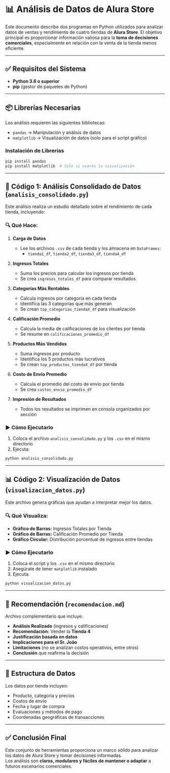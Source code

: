 
# 📊 Análisis de Datos de Alura Store

Este documento describe dos programas en Python utilizados para analizar datos de ventas y rendimiento de cuatro tiendas de **Alura Store**. El objetivo principal es proporcionar información valiosa para la **toma de decisiones comerciales**, especialmente en relación con la venta de la tienda menos eficiente.

---

## ✅ Requisitos del Sistema

- **Python 3.6 o superior**
- **pip** (gestor de paquetes de Python)

---

## 📦 Librerías Necesarias

Los análisis requieren las siguientes bibliotecas:

- `pandas` → Manipulación y análisis de datos  
- `matplotlib` → Visualización de datos (solo para el script gráfico)

### Instalación de Librerías

```bash
pip install pandas
pip install matplotlib  # Solo si usarás la visualización
```

---

## 📁 Código 1: Análisis Consolidado de Datos (`analisis_consolidado.py`)

Este análisis realiza un estudio detallado sobre el rendimiento de cada tienda, incluyendo:

### 🔍 Qué Hace:

1. **Carga de Datos**
   - Lee los archivos `.csv` de cada tienda y los almacena en `DataFrames`:
     - `tienda1_df`, `tienda2_df`, `tienda3_df`, `tienda4_df`

2. **Ingresos Totales**
   - Suma los precios para calcular los ingresos por tienda
   - Se crea `ingresos_totales_df` para comparar resultados

3. **Categorías Más Rentables**
   - Calcula ingresos por categoría en cada tienda
   - Identifica las 3 categorías que más generan
   - Se crean `top_categorias_tiendaX_df` para visualización

4. **Calificación Promedio**
   - Calcula la media de calificaciones de los clientes por tienda
   - Se resume en `calificaciones_promedio_df`

5. **Productos Más Vendidos**
   - Suma ingresos por producto
   - Identifica los 5 productos más lucrativos
   - Se crean `top_productos_tiendaX_df` por tienda

6. **Costo de Envío Promedio**
   - Calcula el promedio del costo de envío por tienda
   - Se crea `costos_envio_promedio_df`

7. **Impresión de Resultados**
   - Todos los resultados se imprimen en consola organizados por sección

### ▶️ Cómo Ejecutarlo

1. Coloca el archivo `analisis_consolidado.py` y los `.csv` en el mismo directorio  
2. Ejecuta:

```bash
python analisis_consolidado.py
```

---

## 📊 Código 2: Visualización de Datos (`visualizacion_datos.py`)

Este archivo genera gráficas que ayudan a interpretar mejor los datos.

### 🔍 Qué Visualiza:

- **Gráfico de Barras:** Ingresos Totales por Tienda
- **Gráfico de Barras:** Calificación Promedio por Tienda
- **Gráfico Circular:** Distribución porcentual de ingresos entre tiendas

### ▶️ Cómo Ejecutarlo

1. Coloca el script y los `.csv` en el mismo directorio  
2. Asegúrate de tener `matplotlib` instalado  
3. Ejecuta:

```bash
python visualizacion_datos.py
```

---

## 📄 Recomendación (`recomendacion.md`)

Archivo complementario que incluye:

- **Análisis Realizado** (ingresos y calificaciones)
- **Recomendación:** Vender la **Tienda 4**
- **Justificación basada en datos**
- **Implicaciones para el Sr. João**
- **Limitaciones** (no se analizan costos operativos, entre otros)
- **Conclusión** que reafirma la decisión

---

## 📂 Estructura de Datos

Los datos por tienda incluyen:

- Producto, categoría y precios
- Costos de envío
- Fecha y lugar de compra
- Evaluaciones y métodos de pago
- Coordenadas geográficas de transacciones

---

## ✅ Conclusión Final

Este conjunto de herramientas proporciona un marco sólido para analizar los datos de Alura Store y tomar decisiones informadas.  
Los análisis son **claros, modulares y fáciles de mantener o adaptar** a futuros escenarios comerciales.

